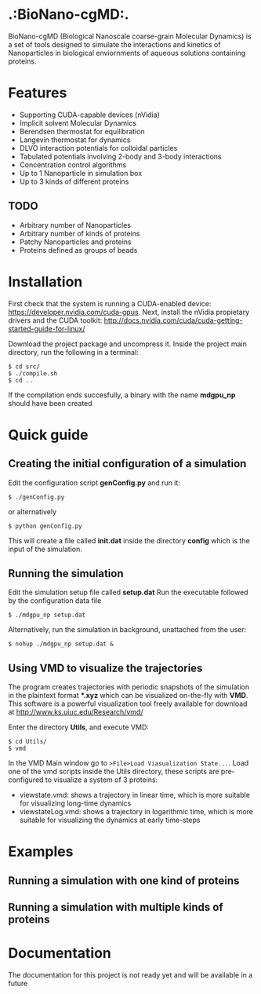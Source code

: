 .:BioNano-cgMD:.
================

BioNano-cgMD (Biological Nanoscale coarse-grain Molecular Dynamics) is a set of tools designed to simulate the interactions and kinetics of Nanoparticles in biological enviornments of aqueous solutions containing proteins.

# Features

+ Supporting CUDA-capable devices (nVidia)
+ Implicit solvent Molecular Dynamics
+ Berendsen thermostat for equilibration
+ Langevin thermostat for dynamics
+ DLVO interaction potentials for colloidal particles
+ Tabulated potentials involving 2-body and 3-body interactions
+ Concentration control algorithms
+ Up to 1 Nanoparticle in simulation box
+ Up to 3 kinds of different proteins

## TODO

+ Arbitrary number of Nanoparticles
+ Arbitrary number of kinds of proteins
+ Patchy Nanoparticles and proteins
+ Proteins defined as groups of beads

# Installation

First check that the system is running a CUDA-enabled device: https://developer.nvidia.com/cuda-gpus.
Next, install the nVidia propietary drivers and the CUDA toolkit:
http://docs.nvidia.com/cuda/cuda-getting-started-guide-for-linux/

Download the project package and uncompress it.
Inside the project main directory, run the following in a terminal:
```
$ cd src/
$ ./compile.sh
$ cd .. 
```
If the compilation ends succesfully, a binary with the name **mdgpu_np** should have been created

# Quick guide

## Creating the initial configuration of a simulation

Edit the configuration script **genConfig.py** and run it:
``` 
$ ./genConfig.py
```
or alternatively
```
$ python genConfig.py
```

This will create a file called **init.dat** inside the directory **config** which is the input of the simulation.

## Running the simulation

Edit the simulation setup file called **setup.dat**
Run the executable followed by the configuration data file
```
$ ./mdgpu_np setup.dat
```
Alternatively, run the simulation in background, unattached from the user:
```
$ nohup ./mdgpu_np setup.dat &
```

## Using VMD to visualize the trajectories

The program creates trajectories with periodic snapshots of the simulation in the plaintext format **\*.xyz**
which can be visualized on-the-fly with **VMD**. This software is a powerful visualization tool freely available for download at <a href="http://www.ks.uiuc.edu/Research/vmd/">http://www.ks.uiuc.edu/Research/vmd/</a>

Enter the directory **Utils**, and execute VMD:
```
$ cd Utils/
$ vmd
```

In the VMD Main window go to `>File>Load Viasualization State...`. Load one of the vmd scripts inside the Utils directory, these scripts are pre-configured to visualize a system of 3 proteins:
+ viewstate.vmd: shows a trajectory in linear time, which is more suitable for visualizing long-time dynamics
+ viewstateLog.vmd: shows a trajectory in logarithmic time, which is more suitable for visualizing the dynamics at early time-steps


# Examples

## Running a simulation with one kind of proteins

## Running a simulation with multiple kinds of proteins

# Documentation

The documentation for this project is not ready yet and will be available in a future


